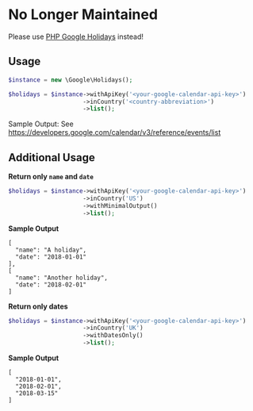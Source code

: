 # No Longer Maintained
Please use [PHP Google Holidays](https://github.com/stephenlake/php-google-holidays) instead!

## Usage

```php
$instance = new \Google\Holidays();

$holidays = $instance->withApiKey('<your-google-calendar-api-key>')
                     ->inCountry('<country-abbreviation>')
                     ->list();
```
Sample Output: See https://developers.google.com/calendar/v3/reference/events/list

## Additional Usage

**Return only `name` and `date`**
```php
$holidays = $instance->withApiKey('<your-google-calendar-api-key>')
                     ->inCountry('US')
                     ->withMinimalOutput()
                     ->list();
```
**Sample Output**
```
[
  "name": "A holiday",
  "date": "2018-01-01"
],
[
  "name": "Another holiday",
  "date": "2018-02-01"
]
```

**Return only dates**
```php
$holidays = $instance->withApiKey('<your-google-calendar-api-key>')
                     ->inCountry('UK')
                     ->withDatesOnly()
                     ->list();
```

**Sample Output**
```
[
  "2018-01-01",
  "2018-02-01",
  "2018-03-15"
]
```

